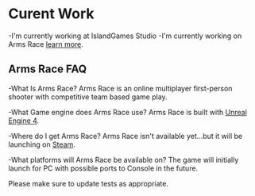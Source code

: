 # Curent Work

-I'm currently working at IslandGames Studio
-I'm currently working on Arms Race [learn more](http://islandgamesstudio.tk).

## Arms Race FAQ

-What Is Arms Race? 
Arms Race is an online multiplayer first-person shooter with competitive team based game play.

-What Game engine does Arms Race use?
Arms Race is built with [Unreal Engine 4](https://unrealengine.com/).

-Where do I get Arms Race?
Arms Race isn't available yet...but it will be launching on [Steam](https://store.steampowered.com/).

-What platforms will Arms Race be available on?
The game will initially launch for PC with possible ports to Console in the future.

Please make sure to update tests as appropriate.
